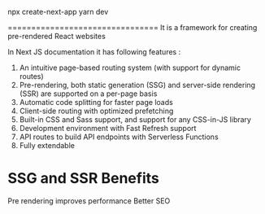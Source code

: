npx create-next-app
yarn dev

================================
It is a framework for creating pre-rendered React websites

In Next JS documentation it has following features :
1. An intuitive page-based routing system (with support for dynamic routes)
2. Pre-rendering, both static generation (SSG) and server-side rendering (SSR) are supported on a per-page basis
3. Automatic code splitting for faster page loads
4. Client-side routing with optimized prefetching
5. Built-in CSS and Sass support, and support for any CSS-in-JS library
6. Development environment with Fast Refresh support
7. API routes to build API endpoints with Serverless Functions
8. Fully extendable

SSG and SSR Benefits
====================
Pre rendering improves performance
Better SEO


